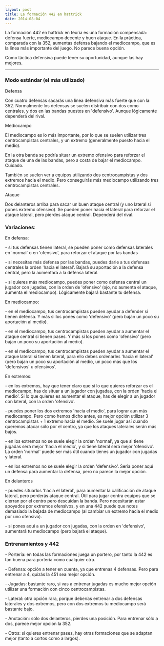 ```yaml
---
layout: post
title: La formación 442 en hattrick
date: 2014-08-04
---
```


La formación 442 en hattrick en teoría es una formación compensada: defensa fuerte, mediocampo decente y buen ataque. En la práctica, comparada con la 352, aumentas defensa bajando el mediocampo, que es la línea más importante del juego. No parece buena opción.

Como táctica defensiva puede tener su oportunidad, aunque las hay mejores.

* * *

### Modo estándar (el más utilizado)

Defensa

Con cuatro defensas sacarás una línea defensiva más fuerte que con la 352. Normalmente los defensas se suelen distribuir con dos como centrales, y dos en las bandas puestos en 'defensivo'. Aunque lógicamente dependerá del rival.

Mediocampo

El mediocampo es lo más importante, por lo que se suelen utilizar tres centrocampistas centrales, y un extremo (generalmente puesto hacia el medio).

En la otra banda se podría situar un extremo ofensivo para reforzar el ataque de una de las bandas, pero a costa de bajar el mediocampo. Cuidado.

También se suelen ver a equipos utilizando dos centrocampistas y dos extremos hacia el medio. Pero conseguirás más mediocampo utilizando tres centrocampistas centrales.

Ataque

Dos delanteros arriba para sacar un buen ataque central (y uno lateral si pones extremo ofensivo). Se pueden poner hacia el lateral para reforzar el ataque lateral, pero pierdes ataque central. Dependerá del rival.

### Variaciones:

En defensa:

\- si tus defensas tienen lateral, se pueden poner como defensas laterales en 'normal' o en 'ofensivo', para reforzar el ataque por las bandas

\- si necesitas más defensa por las bandas, puedes darle a tus defensas centrales la orden 'hacia el lateral'. Bajará su aportación a la defensa central, pero la aumentará a la defensa lateral.

\- si quieres más mediocampo, puedes poner como defensa central un jugador con jugadas, con la orden de 'ofensivo' (ojo, no aumenta el ataque, aumenta el mediocampo). Lógicamente bajará bastante tu defensa.

En mediocampo:

\- en el mediocampo, tus centrocampistas pueden ayudar a defender si tienen defensa. Y más si los pones como 'defensivo' (pero bajan un poco su aportación al medio).

\- en el mediocampo, tus centrocampistas pueden ayudar a aumentar el ataque central si tienen pases. Y más si los pones como 'ofensivo' (pero bajan un poco su aportación al medio).

\- en el mediocampo, tus centrocampistas pueden ayudar a aumentar el ataque lateral si tienen lateral, para ello debes ordenarles 'hacia el lateral' (pero bajan un poco su aportación al medio, un poco más que los 'defensivos' u ofensivos'.

En extremos:

\- en los extremos, hay que tener claro que si lo que quieres reforzar es el mediocampo, has de situar a un jugador con jugadas, con la orden 'hacia el medio'. Si lo que quieres es aumentar el ataque, has de elegir a un jugador con lateral, con la orden 'ofensivo'.

\- puedes poner los dos extremos 'hacia el medio', para lograr aun más mediocampo. Pero como hemos dicho antes, es mejor opción utilizar 3 centrocampistas + 1 extremo hacia el medio. Se suele jugar así cuando queremos atacar sólo por el centro, ya que los ataques laterales serán más bajos.

\- en los extremos no se suele elegir la orden 'normal', ya que si tiene jugadas será mejor 'hacia el medio', y si tiene lateral será mejor 'ofensivo'. La orden 'normal' puede ser más útil cuando tienes un jugador con jugadas y lateral.

\- en los extremos no se suele elegir la orden 'defensivo'. Sería poner aquí un defensa para aumentar la defensa, pero no parece la mejor opción.

En delanteros

\- puedes situarlos 'hacia el lateral', para aumentar la calificación de ataque lateral, pero perderás ataque central. Útil para jugar contra equipos que se cierran por el centro pero descuidan la banda. Pero necesitarán estar apoyados por extremos ofensivos, y en una 442 puede que notes demasiado la bajada de mediocampo (al cambiar un extremo hacia el medio por uno ofensivo).

\- si pones aquí a un jugador con jugadas, con la orden en 'defensivo', aumentará tu mediocampo (pero bajará el ataque).

### Entrenamientos y 442

\- Portería: en todas las formaciones juega un portero, por tanto la 442 es tan buena para portería como cualquier otra.

\- Defensa: opción a tener en cuenta, ya que entrenas 4 defensas. Pero para entrenar a 4, quizás la 451 sea mejor opción.

\- Jugadas: bastante raro, si vas a entrenar jugadas es mucho mejor opción utilizar una formación con cinco centrocampistas.

\- Lateral: otra opción rara, porque deberías entrenar a dos defensas laterales y dos extremos, pero con dos extremos tu mediocampo será bastante bajo.

\- Anotación: sólo dos delanteros, pierdes una posición. Para entrenar sólo a dos, parece mejor opción la 352.

\- Otros: si quieres entrenar pases, hay otras formaciones que se adaptan mejor (tanto a cortos como a largos).
